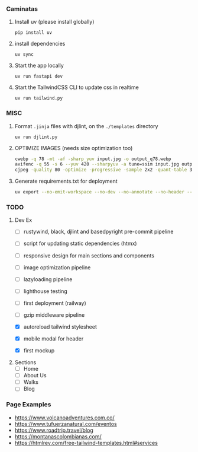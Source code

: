### Caminatas

1. Install uv (please install globally)
   ```
   pip install uv
   ```

2. install dependencies
   ```
   uv sync
   ```

3. Start the app locally
   ```
   uv run fastapi dev
   ```

4. Start the TailwindCSS CLI to update css in realtime
   ```
   uv run tailwind.py
   ```

### MISC

1. Format `.jinja` files with djlint, on the `./templates` directory
   ```
   uv run djlint.py
   ```

2. OPTIMIZE IMAGES (needs size optimization too)
   ```sh
   cwebp -q 78 -mt -af -sharp_yuv input.jpg -o output_q78.webp
   avifenc -q 55 -s 6 --yuv 420 --sharpyuv -a tune=ssim input.jpg output_q55.avif
   cjpeg -quality 80 -optimize -progressive -sample 2x2 -quant-table 3 -outfile output_q80.jpg input.jpg
   ```

3. Generate requirements.txt for deployment
   ```sh
   uv export --no-emit-workspace --no-dev --no-annotate --no-header --no-hashes --output-file requirements.txt
   ```

### TODO

1. Dev Ex
   - [ ] rustywind, black, djlint and basedpyright pre-commit pipeline
   - [ ] script for updating static dependencies (htmx)
   - [ ] responsive design for main sections and components
   - [ ] image optimization pipeline
   - [ ] lazyloading pipeline
   - [ ] lighthouse testing
   - [ ] first deployment (railway)
   - [ ] gzip middleware pipeline

   - [x] autoreload tailwind stylesheet
   - [x] mobile modal for header
   - [x] first mockup

2. Sections
   - [ ] Home
   - [ ] About Us
   - [ ] Walks
   - [ ] Blog

### Page Examples

- https://www.volcanoadventures.com.co/
- https://www.tufuerzanatural.com/eventos
- https://www.roadtrip.travel/blog
- https://montanascolombianas.com/
- https://htmlrev.com/free-tailwind-templates.html#services
